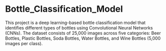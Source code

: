 # Bottle_Classification_Model
This project is a deep learning-based bottle classification model that identifies different types of bottles using Convolutional Neural Networks (CNNs). The dataset consists of 25,000 images across five categories: Beer Bottles, Plastic Bottles, Soda Bottles, Water Bottles, and Wine Bottles (5,000 images per class).
